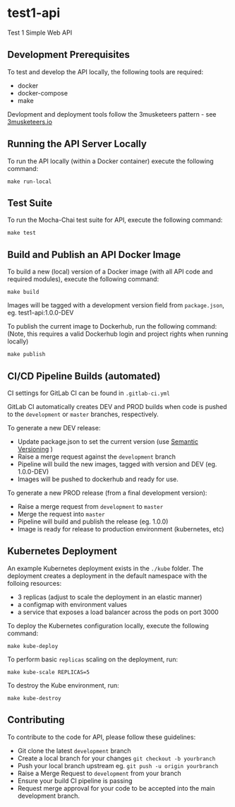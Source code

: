 # test1-api
Test 1 Simple Web API

## Development Prerequisites
To test and develop the API locally, the following tools are required:

- docker
- docker-compose
- make

Devlopment and deployment tools follow the 3musketeers pattern - see [3musketeers.io](https://3musketeers.io/)

## Running the API Server Locally
To run the API locally (within a Docker container) execute the following command:

```
make run-local
```

## Test Suite
To run the Mocha-Chai test suite for API, execute the following command:

```
make test
```

## Build and Publish an API Docker Image
To build a new (local) version of a Docker image (with all API code and required modules), execute the following command:

```
make build
```

Images will be tagged with a development version field from `package.json`, eg. test1-api:1.0.0-DEV

To publish the current image to Dockerhub, run the following command:
(Note, this requires a valid Dockerhub login and project rights when running locally)

```
make publish
```

## CI/CD Pipeline Builds (automated)
CI settings for GitLab CI can be found in `.gitlab-ci.yml`

GitLab CI automatically creates DEV and PROD builds when code is pushed to the `development` or `master` branches, respectively.

To generate a new DEV release:

- Update package.json to set the current version (use [Semantic Versioning](https://semver.org/) )
- Raise a merge request against the `development` branch
- Pipeline will build the new images, tagged with version and DEV (eg. 1.0.0-DEV)
- Images will be pushed to dockerhub and ready for use.

To generate a new PROD release (from a final development version):

- Raise a merge request from `development` to `master`
- Merge the request into `master`
- Pipeline will build and publish the release (eg. 1.0.0)
- Image is ready for release to production environment (kubernetes, etc)

## Kubernetes Deployment
An example Kubernetes deployment exists in the `./kube` folder.
The deployment creates a deployment in the default namespace with the folloing resources:

- 3 replicas (adjust to scale the deployment in an elastic manner)
- a configmap with environment values
- a service that exposes a load balancer across the pods on port 3000

To deploy the Kubernetes configuration locally, execute the following command:

```
make kube-deploy
```

To perform basic `replicas` scaling on the deployment, run:

```
make kube-scale REPLICAS=5
```

To destroy the Kube environment, run:

```
make kube-destroy
```

## Contributing
To contribute to the code for API, please follow these guidelines:

- Git clone the latest `development` branch
- Create a local branch for your changes `git checkout -b yourbranch`
- Push your local branch upstream eg. `git push -u origin yourbranch`
- Raise a Merge Request to `development` from your branch
- Ensure your build CI pipeline is passing
- Request merge approval for your code to be accepted into the main development branch.
